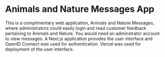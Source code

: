 # Animals and Nature Messages App

This is a complimentary web application, Animals and Nature Messages, where administrators could easily login and read customer feedback pertaining to Animals and Nature. You would need an adminstrator account to view messages. A Next.js application provides the user interface and OpenID Connect was used for authentication. Vercel was used for deployment of the user interface.
